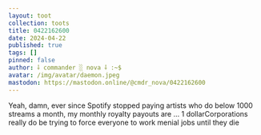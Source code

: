 ```yaml
---
layout: toot
collection: toots
title: 0422162600
date: 2024-04-22
published: true
tags: []
pinned: false
author: ⸸ commander ░ nova ⸸ :~$
avatar: /img/avatar/daemon.jpeg
mastodon: https://mastodon.online/@cmdr_nova/0422162600
---
```


Yeah, damn, ever since Spotify stopped paying artists who do below 1000 streams a month, my monthly royalty payouts are ... 1 dollarCorporations really do be trying to force everyone to work menial jobs until they die
